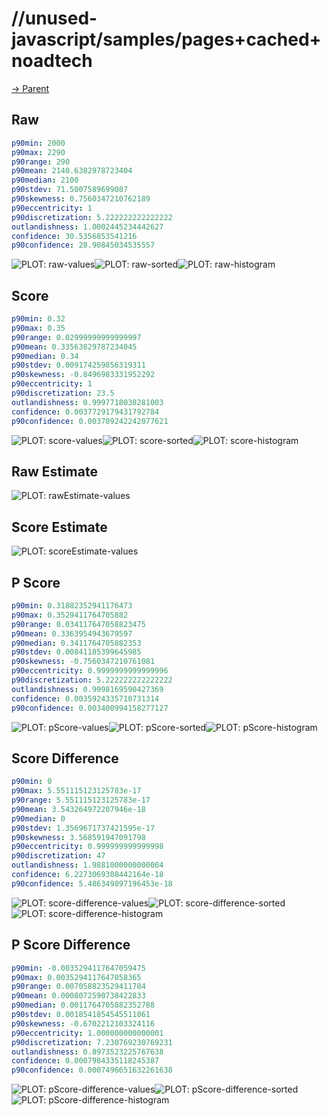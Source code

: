 
# //unused-javascript/samples/pages+cached+noadtech

[→ Parent](../..)


## Raw


```yaml
p90min: 2000
p90max: 2290
p90range: 290
p90mean: 2140.6382978723404
p90median: 2100
p90stdev: 71.5007589699087
p90skewness: 0.7560347210762189
p90eccentricity: 1
p90discretization: 5.222222222222222
outlandishness: 1.0002445234442627
confidence: 30.5356853541216
p90confidence: 28.90845034535557

```

![PLOT: raw-values](./raw/values.svg)![PLOT: raw-sorted](./raw/sorted.svg)![PLOT: raw-histogram](./raw/histogram.svg)
## Score


```yaml
p90min: 0.32
p90max: 0.35
p90range: 0.02999999999999997
p90mean: 0.33563829787234045
p90median: 0.34
p90stdev: 0.009174259856319311
p90skewness: -0.8496983331952292
p90eccentricity: 1
p90discretization: 23.5
outlandishness: 0.9997718038281003
confidence: 0.0037729179431792784
p90confidence: 0.003709242242077621

```

![PLOT: score-values](./score/values.svg)![PLOT: score-sorted](./score/sorted.svg)![PLOT: score-histogram](./score/histogram.svg)
## Raw Estimate

![PLOT: rawEstimate-values](./rawEstimate/values.svg)
## Score Estimate

![PLOT: scoreEstimate-values](./scoreEstimate/values.svg)
## P Score


```yaml
p90min: 0.31882352941176473
p90max: 0.3529411764705882
p90range: 0.034117647058823475
p90mean: 0.3363954943679597
p90median: 0.3411764705882353
p90stdev: 0.00841185399645985
p90skewness: -0.7560347210761081
p90eccentricity: 0.9999999999999996
p90discretization: 5.222222222222222
outlandishness: 0.9998169590427369
confidence: 0.0035924335710731314
p90confidence: 0.003400994158277127

```

![PLOT: pScore-values](./pScore/values.svg)![PLOT: pScore-sorted](./pScore/sorted.svg)![PLOT: pScore-histogram](./pScore/histogram.svg)
## Score Difference


```yaml
p90min: 0
p90max: 5.551115123125783e-17
p90range: 5.551115123125783e-17
p90mean: 3.543264972207946e-18
p90median: 0
p90stdev: 1.3569671737421595e-17
p90skewness: 3.568591947091798
p90eccentricity: 0.999999999999998
p90discretization: 47
outlandishness: 1.9881000000000004
confidence: 6.2273069308442164e-18
p90confidence: 5.486349897196453e-18

```

![PLOT: score-difference-values](./score-difference/values.svg)![PLOT: score-difference-sorted](./score-difference/sorted.svg)![PLOT: score-difference-histogram](./score-difference/histogram.svg)
## P Score Difference


```yaml
p90min: -0.0035294117647059475
p90max: 0.0035294117647058365
p90range: 0.007058823529411784
p90mean: 0.0008072590738422833
p90median: 0.0011764705882352788
p90stdev: 0.0018541854545511061
p90skewness: -0.6702212103324116
p90eccentricity: 1.000000000000001
p90discretization: 7.230769230769231
outlandishness: 0.8973523225767638
confidence: 0.0007984335118245387
p90confidence: 0.0007496651632261638

```

![PLOT: pScore-difference-values](./pScore-difference/values.svg)![PLOT: pScore-difference-sorted](./pScore-difference/sorted.svg)![PLOT: pScore-difference-histogram](./pScore-difference/histogram.svg)